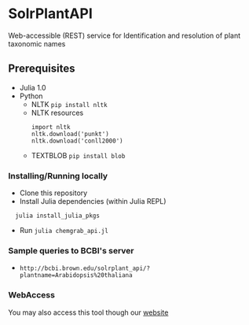 # SolrPlantAPI

Web-accessible (REST) service for Identification and resolution of plant taxonomic names

## Prerequisites

* Julia 1.0
* Python
  * NLTK `pip install nltk`
  * NLTK resources 
    ```
    import nltk
    nltk.download('punkt')
    nltk.download('conll2000')
    ```
  * TEXTBLOB `pip install blob`


### Installing/Running locally

* Clone this repository
* Install Julia dependencies (within Julia REPL)
```
  julia install_julia_pkgs
```
* Run `julia chemgrab_api.jl`


### Sample queries to BCBI's server 

* `http://bcbi.brown.edu/solrplant_api/?plantname=Arabidopsis%20thaliana`

### WebAccess

You may also access this tool though our [website](http://bcbi.brown.edu/solrplant)
